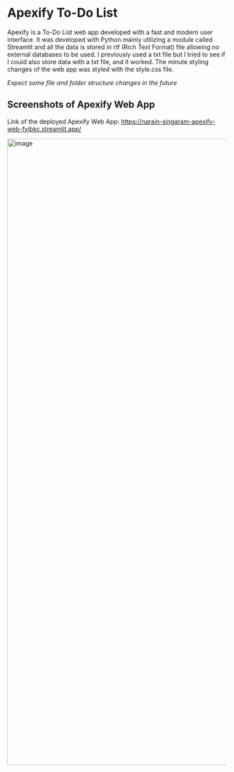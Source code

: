 # Apexify To-Do List 

Apexify is a To-Do List web app developed with a fast and modern user interface. It was developed with Python mainly utilizing a module called Streamlit and all the data is stored in rtf (Rich Text Format) file allowing no external databases to be used. I previously used a txt file but I tried to see if I could also store data with a txt file, and it worked. The minute styling changes of the web app was styled with the style.css file.

_Expect some file and folder structure changes in the future_


## Screenshots of Apexify Web App
Link of the deployed Apexify Web App: https://narain-singaram-apexify-web-fyibkc.streamlit.app/

<img width="1437" style="margin:auto;" alt="image" src="https://user-images.githubusercontent.com/112223598/204104811-83a9437f-2295-459e-bda8-4270deb73e0d.png">
